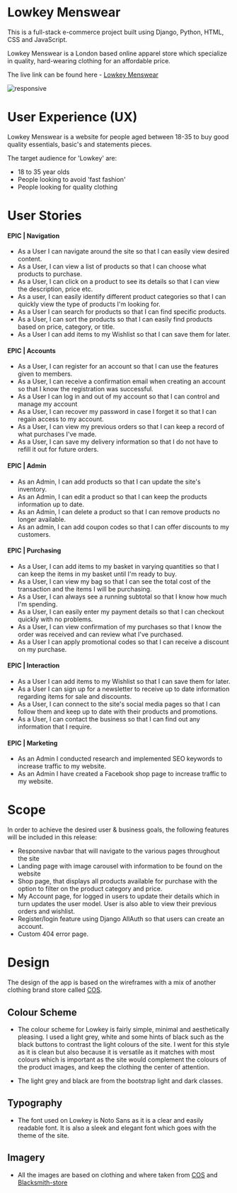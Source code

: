 # Lowkey Menswear

This is a full-stack e-commerce project built using Django, Python, HTML, CSS and JavaScript.

Lowkey Menswear is a London based online apparel store which specialize in quality, hard-wearing clothing for an affordable price. 

The live link can be found here - [Lowkey Menswear](https://lowkey-menswear.herokuapp.com/)

![responsive](/static/images/)

# User Experience (UX)

Lowkey Menswear is a website for people aged between 18-35 to buy good quality essentials, basic's and statements pieces.

The target audience for 'Lowkey' are:
- 18 to 35 year olds
- People looking to avoid 'fast fashion'
- People looking for quality clothing

# User Stories 

#### EPIC | Navigation
- As a User I can navigate around the site so that I can easily view desired content.
- As a User, I can view a list of products so that I can choose what products to purchase.
- As a User, I can click on a product to see its details so that I can view the description, price etc.
- As a user, I can easily identify different product categories so that I can quickly view the type of products I'm looking for.
- As a User I can search for products so that I can find specific products.
- As a User, I can sort the products so that I can easily find products based on price, category, or title.
- As a User I can add items to my Wishlist so that I can save them for later.

#### EPIC | Accounts
- As a User, I can register for an account so that I can use the features given to members.
- As a User, I can receive a confirmation email when creating an account so that I know the registration was successful.
- As a User I can log in and out of my account so that I can control and manage my account
- As a User, I can recover my password in case I forget it so that I can regain access to my account.
- As a User, I can view my previous orders so that I can keep a record of what purchases I've made.
- As a User, I can save my delivery information so that I do not have to refill it out for future orders.

#### EPIC | Admin
- As an Admin, I can add products so that I can update the site's inventory.
- As an Admin, I can edit a product so that I can keep the products information up to date.
- As an Admin, I can delete a product so that I can remove products no longer available.
- As an admin, I can add coupon codes so that I can offer discounts to my customers.

#### EPIC | Purchasing
- As a User, I can add items to my basket in varying quantities so that I can keep the items in my basket until I'm ready to buy.
- As a User, I can view my bag so that I can see the total cost of the transaction and the items I will be purchasing.
- As a User, I can always see a running subtotal so that I know how much I'm spending.
- As a User, I can easily enter my payment details so that I can checkout quickly with no problems.
- As a User, I can view confirmation of my purchases so that I know the order was received and can review what I've purchased.
- As a User I can apply promotional codes so that I can receive a discount on my purchase.

#### EPIC | Interaction
- As a User I can add items to my Wishlist so that I can save them for later.
- As a User I can sign up for a newsletter to receive up to date information regarding items for sale and discounts.
- As a User, I can connect to the site's social media pages so that I can follow them and keep up to date with their products and promotions.
- As a User, I can contact the business so that I can find out any information that I require.

#### EPIC | Marketing
- As an Admin I conducted research and implemented SEO keywords to increase traffic to my website.
- As an Admin I have created a Facebook shop page to increase traffic to my website.

# Scope

In order to achieve the desired user & business goals, the following features will be included in this release:

- Responsive navbar that will navigate to the various pages throughout the site
- Landing page with image carousel with information to be found on the website
- Shop page, that displays all products available for purchase with the option to filter on the product category and price.
- My Account page, for logged in users to update their details which in turn updates the user model. User is also able to view their previous orders and wishlist.
- Register/login feature using Django AllAuth so that users can create an account.
- Custom 404 error page.

# Design

The design of the app is based on the wireframes with a mix of another clothing brand store called [COS](https://www.cos.com/en_gbp/index.html).   

## Colour Scheme
- The colour scheme for Lowkey is fairly simple, minimal and aesthetically pleasing. I used a light grey, white and some hints of black such as the black buttons to contrast the light colours of the site. I went for this style as it is clean but also because it is versatile as it matches with most colours which is important as the site would complement the colours of the product images, and keep the clothing the center of attention.

- The light grey and black are from the bootstrap light and dark classes.

## Typography
- The font used on Lowkey is Noto Sans as it is a clear and easily readable font. It is also a sleek and elegant font which goes with the theme of the site.  

## Imagery
- All the images are based on clothing and where taken from [COS](https://www.cos.com/en_gbp/index.html) and [Blacksmith-store](https://www.blacksmith-store.com/)
